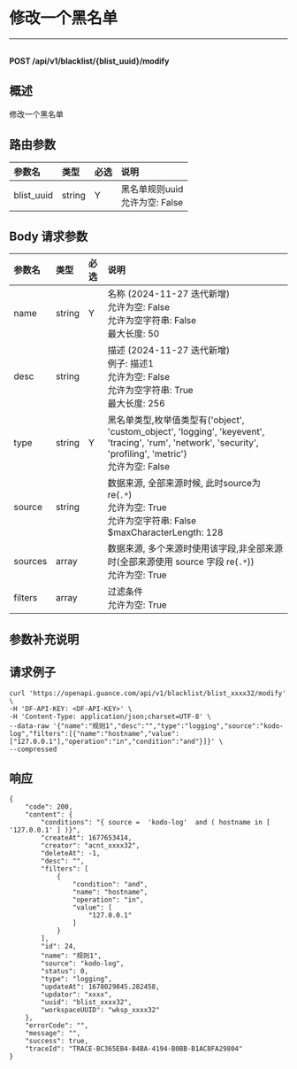 # 修改一个黑名单

---

<br />**POST /api/v1/blacklist/\{blist_uuid\}/modify**

## 概述
修改一个黑名单




## 路由参数

| 参数名        | 类型     | 必选   | 说明              |
|:-----------|:-------|:-----|:----------------|
| blist_uuid | string | Y | 黑名单规则uuid<br>允许为空: False <br> |


## Body 请求参数

| 参数名        | 类型     | 必选   | 说明              |
|:-----------|:-------|:-----|:----------------|
| name | string | Y | 名称 (2024-11-27 迭代新增)<br>允许为空: False <br>允许为空字符串: False <br>最大长度: 50 <br> |
| desc | string |  | 描述 (2024-11-27 迭代新增)<br>例子: 描述1 <br>允许为空: False <br>允许为空字符串: True <br>最大长度: 256 <br> |
| type | string | Y | 黑名单类型,枚举值类型有('object', 'custom_object', 'logging', 'keyevent', 'tracing', 'rum', 'network', 'security', 'profiling', 'metric')<br>允许为空: False <br> |
| source | string |  | 数据来源, 全部来源时候, 此时source为 re(`.*`)<br>允许为空: True <br>允许为空字符串: False <br>$maxCharacterLength: 128 <br> |
| sources | array |  | 数据来源, 多个来源时使用该字段,非全部来源时(全部来源使用 source 字段 re(`.*`))<br>允许为空: True <br> |
| filters | array |  | 过滤条件<br>允许为空: True <br> |

## 参数补充说明





## 请求例子
```shell
curl 'https://openapi.guance.com/api/v1/blacklist/blist_xxxx32/modify' \
-H 'DF-API-KEY: <DF-API-KEY>' \
-H 'Content-Type: application/json;charset=UTF-8' \
--data-raw '{"name":"规则1","desc":"","type":"logging","source":"kodo-log","filters":[{"name":"hostname","value":["127.0.0.1"],"operation":"in","condition":"and"}]}' \
--compressed
```




## 响应
```shell
{
    "code": 200,
    "content": {
        "conditions": "{ source =  'kodo-log'  and ( hostname in [ '127.0.0.1' ] )}",
        "createAt": 1677653414,
        "creator": "acnt_xxxx32",
        "deleteAt": -1,
        "desc": "",
        "filters": [
            {
                "condition": "and",
                "name": "hostname",
                "operation": "in",
                "value": [
                    "127.0.0.1"
                ]
            }
        ],
        "id": 24,
        "name": "规则1",
        "source": "kodo-log",
        "status": 0,
        "type": "logging",
        "updateAt": 1678029845.282458,
        "updator": "xxxx",
        "uuid": "blist_xxxx32",
        "workspaceUUID": "wksp_xxxx32"
    },
    "errorCode": "",
    "message": "",
    "success": true,
    "traceId": "TRACE-BC365EB4-B4BA-4194-B0BB-B1AC8FA29804"
} 
```




